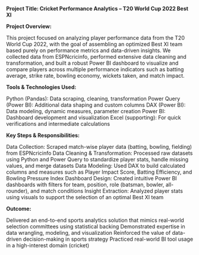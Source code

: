 **Project Title:
Cricket Performance Analytics – T20 World Cup 2022 Best XI**

**Project Overview:**

This project focused on analyzing player performance data from the T20 World Cup 2022, with the goal of assembling an optimized Best XI team based purely on performance metrics and data-driven insights.
We collected data from ESPNcricinfo, performed extensive data cleaning and transformation, and built a robust Power BI dashboard to visualize and compare players across multiple performance indicators such as batting average, strike rate, bowling economy, wickets taken, and match impact.

**Tools & Technologies Used:**

Python (Pandas): Data scraping, cleaning, transformation
Power Query (Power BI): Additional data shaping and custom columns
DAX (Power BI): Data modeling, dynamic measures, parameter creation
Power BI: Dashboard development and visualization
Excel (supporting): For quick verifications and intermediate calculations

**Key Steps & Responsibilities:**

Data Collection: Scraped match-wise player data (batting, bowling, fielding) from ESPNcricinfo
Data Cleaning & Transformation: Processed raw datasets using Python and Power Query to standardize player stats, handle missing values, and merge datasets
Data Modeling: Used DAX to build calculated columns and measures such as Player Impact Score, Batting Efficiency, and Bowling Pressure Index
Dashboard Design: Created intuitive Power BI dashboards with filters for team, position, role (batsman, bowler, all-rounder), and match conditions
Insight Extraction: Analyzed player stats using visuals to support the selection of an optimal Best XI team

**Outcome:**

Delivered an end-to-end sports analytics solution that mimics real-world selection committees using statistical backing
Demonstrated expertise in data wrangling, modeling, and visualization
Reinforced the value of data-driven decision-making in sports strategy
Practiced real-world BI tool usage in a high-interest domain (cricket)


